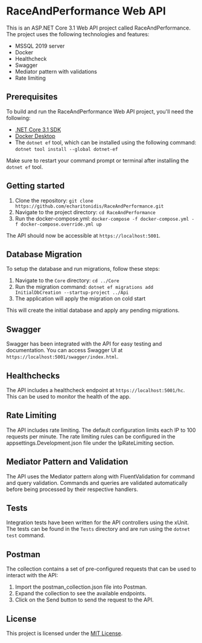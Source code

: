 # RaceAndPerformance Web API

This is an ASP.NET Core 3.1 Web API project called RaceAndPerformance. The project uses the following technologies and features:

- MSSQL 2019 server
- Docker
- Healthcheck
- Swagger
- Mediator pattern with validations
- Rate limiting

## Prerequisites

To build and run the RaceAndPerformance Web API project, you'll need the following:

- [.NET Core 3.1 SDK](https://dotnet.microsoft.com/download/dotnet-core/3.1)
- [Docker Desktop](https://www.docker.com/products/docker-desktop)
- The `dotnet ef` tool, which can be installed using the following command: `dotnet tool install --global dotnet-ef` 

Make sure to restart your command prompt or terminal after installing the `dotnet ef` tool.

## Getting started

1. Clone the repository: `git clone https://github.com/echaritonidis/RaceAndPerformance.git`
2. Navigate to the project directory: `cd RaceAndPerformance`
3. Run the docker-compose.yml: `docker-compose -f docker-compose.yml -f docker-compose.override.yml up`

The API should now be accessible at `https://localhost:5001`.

## Database Migration

To setup the database and run migrations, follow these steps:

1. Navigate to the `Core` directory: `cd ../Core`
2. Run the migration command: `dotnet ef migrations add InitialDbCreation --startup-project ../Api`
3. The application will apply the migration on cold start

This will create the initial database and apply any pending migrations.

## Swagger

Swagger has been integrated with the API for easy testing and documentation. You can access Swagger UI at `https://localhost:5001/swagger/index.html`.

## Healthchecks

The API includes a healthcheck endpoint at `https://localhost:5001/hc`. This can be used to monitor the health of the app.

## Rate Limiting

The API includes rate limiting. The default configuration limits each IP to 100 requests per minute. The rate limiting rules can be configured in the appsettings.Development.json file under the IpRateLimiting section.

## Mediator Pattern and Validation

The API uses the Mediator pattern along with FluentValidation for command and query validation. Commands and queries are validated automatically before being processed by their respective handlers.

## Tests

Integration tests have been written for the API controllers using the xUnit. The tests can be found in the `Tests` directory and are run using the `dotnet test` command.

## Postman

The collection contains a set of pre-configured requests that can be used to interact with the API:

1. Import the postman_collection.json file into Postman.
2. Expand the collection to see the available endpoints.
3. Click on the Send button to send the request to the API.

## License

This project is licensed under the [MIT License](LICENSE).